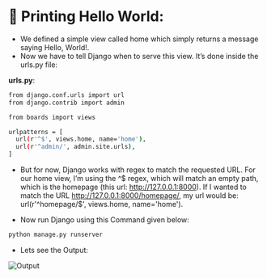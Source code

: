 # :star2: Printing Hello World:
  - We defined a simple view called home which simply returns a message saying Hello, World!.
  - Now we have to tell Django when to serve this view. It’s done inside the urls.py file:

**urls.py**:  
  ```sh
  from django.conf.urls import url
  from django.contrib import admin

  from boards import views

  urlpatterns = [
    url(r'^$', views.home, name='home'),
    url(r'^admin/', admin.site.urls),
  ]
  ```
- But for now, Django works with regex to match the requested URL. For our home view, I’m using the ^$ regex, which will match an empty path, which is the homepage (this url: http://127.0.0.1:8000). If I wanted to match the URL http://127.0.0.1:8000/homepage/, my url would be: url(r'^homepage/$', views.home, name='home').  

- Now run Django using this Command given below:
```sh
python manage.py runserver
```
- Lets see the Output:

![Output](https://simpleisbetterthancomplex.com/media/series/beginners-guide/1.11/part-1/hello-world.png)
